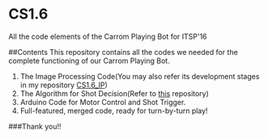 # CS1.6
All the code elements of the Carrom Playing Bot for ITSP'16

##Contents
This repository contains all the codes we needed for the complete functioning of our Carrom Playing Bot.

1. The Image Processing Code(You may also refer its development stages in my repository [CS1.6_IP](https://github.com/Kkrrish/CS1.6_IP))
2. The Algorithm for Shot Decision(Refer to [this](https://github.com/archit1197/itsp16) repository)
3. Arduino Code for Motor Control and Shot Trigger.
4. Full-featured, merged code, ready for turn-by-turn play!

###Thank you!!
